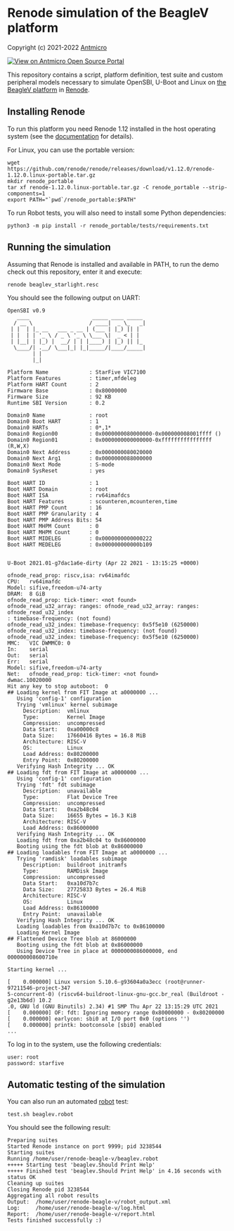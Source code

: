 # Renode simulation of the BeagleV platform

Copyright (c) 2021-2022 [Antmicro](https://www.antmicro.com/)

[![View on Antmicro Open Source Portal](https://img.shields.io/badge/View%20on-Antmicro%20Open%20Source%20Portal-332d37?style=flat-square)](https://opensource.antmicro.com/projects/renode-beagle-v) 

This repository contains a script, platform definition, test suite and custom peripheral models necessary to simulate OpenSBI, U-Boot and Linux on [the BeagleV platform](https://beaglev.seeed.cc) in [Renode](https://renode.io).

## Installing Renode

To run this platform you need Renode 1.12 installed in the host operating system (see the [documentation](https://docs.renode.io/en/latest/introduction/installing.html) for details).

For Linux, you can use the portable version:
```
wget https://github.com/renode/renode/releases/download/v1.12.0/renode-1.12.0.linux-portable.tar.gz
mkdir renode_portable
tar xf renode-1.12.0.linux-portable.tar.gz -C renode_portable --strip-components=1
export PATH="`pwd`/renode_portable:$PATH"
```

To run Robot tests, you will also need to install some Python dependencies:
```
python3 -m pip install -r renode_portable/tests/requirements.txt
```

## Running the simulation

Assuming that Renode is installed and available in PATH, to run the demo check out this repository, enter it and execute:

    renode beaglev_starlight.resc

You should see the following output on UART:

```
OpenSBI v0.9
   ____                    _____ ____ _____
  / __ \                  / ____|  _ \_   _|
 | |  | |_ __   ___ _ __ | (___ | |_) || |
 | |  | | '_ \ / _ \ '_ \ \___ \|  _ < | |
 | |__| | |_) |  __/ | | |____) | |_) || |_
  \____/| .__/ \___|_| |_|_____/|____/_____|
        | |
        |_|

Platform Name             : StarFive VIC7100
Platform Features         : timer,mfdeleg
Platform HART Count       : 2
Firmware Base             : 0x80000000
Firmware Size             : 92 KB
Runtime SBI Version       : 0.2

Domain0 Name              : root
Domain0 Boot HART         : 1
Domain0 HARTs             : 0*,1*
Domain0 Region00          : 0x0000000080000000-0x000000008001ffff ()
Domain0 Region01          : 0x0000000000000000-0xffffffffffffffff (R,W,X)
Domain0 Next Address      : 0x0000000080020000
Domain0 Next Arg1         : 0x0000000088000000
Domain0 Next Mode         : S-mode
Domain0 SysReset          : yes

Boot HART ID              : 1
Boot HART Domain          : root
Boot HART ISA             : rv64imafdcs
Boot HART Features        : scounteren,mcounteren,time
Boot HART PMP Count       : 16
Boot HART PMP Granularity : 4
Boot HART PMP Address Bits: 54
Boot HART MHPM Count      : 0
Boot HART MHPM Count      : 0
Boot HART MIDELEG         : 0x0000000000000222
Boot HART MEDELEG         : 0x000000000000b109


U-Boot 2021.01-g7dac1a6e-dirty (Apr 22 2021 - 13:15:25 +0000)

ofnode_read_prop: riscv,isa: rv64imafdc
CPU:   rv64imafdc
Model: sifive,freedom-u74-arty
DRAM:  8 GiB
ofnode_read_prop: tick-timer: <not found>
ofnode_read_u32_array: ranges: ofnode_read_u32_array: ranges: ofnode_read_u32_index
: timebase-frequency: (not found)
ofnode_read_u32_index: timebase-frequency: 0x5f5e10 (6250000)
ofnode_read_u32_index: timebase-frequency: (not found)
ofnode_read_u32_index: timebase-frequency: 0x5f5e10 (6250000)
MMC:   VIC DWMMC0: 0
In:    serial
Out:   serial
Err:   serial
Model: sifive,freedom-u74-arty
Net:   ofnode_read_prop: tick-timer: <not found>
dwmac.10020000
Hit any key to stop autoboot:  0
## Loading kernel from FIT Image at a0000000 ...
   Using 'config-1' configuration
   Trying 'vmlinux' kernel subimage
     Description:  vmlinux
     Type:         Kernel Image
     Compression:  uncompressed
     Data Start:   0xa00000c8
     Data Size:    17660416 Bytes = 16.8 MiB
     Architecture: RISC-V
     OS:           Linux
     Load Address: 0x80200000
     Entry Point:  0x80200000
   Verifying Hash Integrity ... OK
## Loading fdt from FIT Image at a0000000 ...
   Using 'config-1' configuration
   Trying 'fdt' fdt subimage
     Description:  unavailable
     Type:         Flat Device Tree
     Compression:  uncompressed
     Data Start:   0xa2b48c04
     Data Size:    16655 Bytes = 16.3 KiB
     Architecture: RISC-V
     Load Address: 0x86000000
   Verifying Hash Integrity ... OK
   Loading fdt from 0xa2b48c04 to 0x86000000
   Booting using the fdt blob at 0x86000000
## Loading loadables from FIT Image at a0000000 ...
   Trying 'ramdisk' loadables subimage
     Description:  buildroot initramfs
     Type:         RAMDisk Image
     Compression:  uncompressed
     Data Start:   0xa10d7b7c
     Data Size:    27725833 Bytes = 26.4 MiB
     Architecture: RISC-V
     OS:           Linux
     Load Address: 0x86100000
     Entry Point:  unavailable
   Verifying Hash Integrity ... OK
   Loading loadables from 0xa10d7b7c to 0x86100000
   Loading Kernel Image
## Flattened Device Tree blob at 86000000
   Booting using the fdt blob at 0x86000000
   Using Device Tree in place at 0000000086000000, end 000000008600710e

Starting kernel ...

[    0.000000] Linux version 5.10.6-g93604a0a3ecc (root@runner-97211546-project-347
5-concurrent-0) (riscv64-buildroot-linux-gnu-gcc.br_real (Buildroot -g2e13b6d) 10.2
.0, GNU ld (GNU Binutils) 2.34) #1 SMP Thu Apr 22 13:15:29 UTC 2021
[    0.000000] OF: fdt: Ignoring memory range 0x80000000 - 0x80200000
[    0.000000] earlycon: sbi0 at I/O port 0x0 (options '')
[    0.000000] printk: bootconsole [sbi0] enabled
...
```

To log in to the system, use the following credentials:

```
user: root
password: starfive
```

## Automatic testing of the simulation

You can also run an automated [robot](https://robotframework.org/) test:

    test.sh beaglev.robot
   
You should see the following result:
    
    Preparing suites
    Started Renode instance on port 9999; pid 3238544
    Starting suites
    Running /home/user/renode-beagle-v/beaglev.robot
    +++++ Starting test 'beaglev.Should Print Help'
    +++++ Finished test 'beaglev.Should Print Help' in 4.16 seconds with status OK
    Cleaning up suites
    Closing Renode pid 3238544
    Aggregating all robot results
    Output:  /home/user/renode-beagle-v/robot_output.xml
    Log:     /home/user/renode-beagle-v/log.html
    Report:  /home/user/renode-beagle-v/report.html
    Tests finished successfully :)
    
